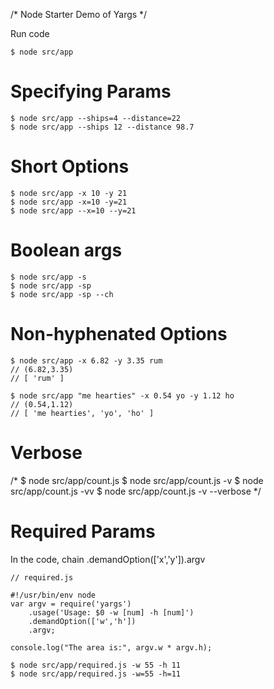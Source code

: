 /* Node Starter Demo of Yargs */


Run code
```
$ node src/app
```

# Specifying Params
```
$ node src/app --ships=4 --distance=22
$ node src/app --ships 12 --distance 98.7
```

# Short Options
```
$ node src/app -x 10 -y 21
$ node src/app -x=10 -y=21
$ node src/app --x=10 --y=21
```

# Boolean args
```
$ node src/app -s
$ node src/app -sp
$ node src/app -sp --ch
```

# Non-hyphenated Options
```
$ node src/app -x 6.82 -y 3.35 rum
// (6.82,3.35)
// [ 'rum' ]

$ node src/app "me hearties" -x 0.54 yo -y 1.12 ho
// (0.54,1.12)
// [ 'me hearties', 'yo', 'ho' ]
```

# Verbose
/*
$ node src/app/count.js
$ node src/app/count.js -v
$ node src/app/count.js -vv
$ node src/app/count.js -v --verbose
*/

# Required Params
In the code, chain .demandOption(['x','y']).argv
```
// required.js

#!/usr/bin/env node
var argv = require('yargs')
    .usage('Usage: $0 -w [num] -h [num]')
    .demandOption(['w','h'])
    .argv;

console.log("The area is:", argv.w * argv.h);
```


```
$ node src/app/required.js -w 55 -h 11
$ node src/app/required.js -w=55 -h=11
```
